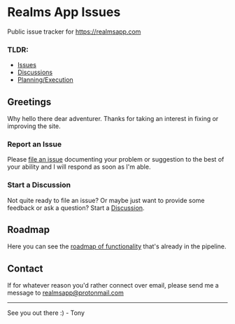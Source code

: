 # Realms App Issues

Public issue tracker for https://realmsapp.com

### TLDR:

* [Issues](https://github.com/realmsapp/issues/issues)
* [Discussions](https://github.com/realmsapp/issues/discussions)
* [Planning/Execution](https://github.com/orgs/realmsapp/projects/1/views/4)

## Greetings

Why hello there dear adventurer.
Thanks for taking an interest in fixing or improving the site.

### Report an Issue

Please [file an issue](https://github.com/realmsapp/issues/issues) documenting your problem or suggestion to the best of your ability and I will respond as soon as I'm able.

### Start a Discussion

Not quite ready to file an issue? Or maybe just want to provide some feedback or ask a question? Start a [Discussion](https://github.com/realmsapp/issues/discussions).

## Roadmap

Here you can see the [roadmap of functionality](https://github.com/orgs/realmsapp/projects/1/views/4) that's already in the pipeline.

## Contact

If for whatever reason you'd rather connect over email, please send me a message to [realmsapp@protonmail.com](mailto:realmsapp@protonmail.com)

---

See you out there :) - Tony
